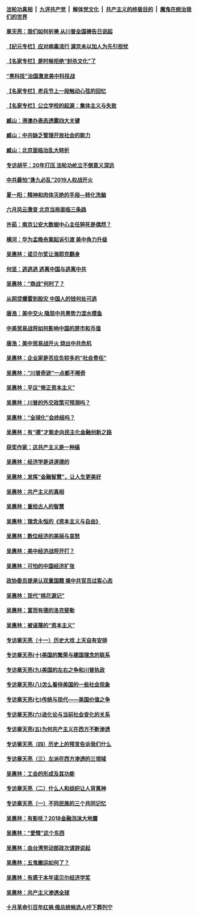 ####  [法轮功真相](../../../../basic/blob/master/README.md?t=06231731) &nbsp;|&nbsp; [九评共产党](../../../../9ping.md/blob/master/README.md?t=06231731) &nbsp;|&nbsp; [解体党文化](../../../../jtdwh.md/blob/master/README.md?t=06231731)  &nbsp;|&nbsp; [共产主义的终极目的](../../../../gczydzjmd.md/blob/master/README.md?t=06231731) &nbsp;|&nbsp; [魔鬼在统治我们的世界](../../../../mgztzwmdsj.md/blob/master/README.md?t=06231731) 

#### [章天亮：我们如何祈祷 从川普全国祷告日说起](../pages/nsc423/n11944627.md?t=06231731) 

#### [【纪元专栏】应对病毒流行 渥京未以加人为先引担忧](../pages/nsc423/n11875714.md?t=06231731) 

#### [【名家专栏】是时候拒绝“封杀文化”了](../pages/nsc423/n11814093.md?t=06231731) 

#### [“黑科技”治国激发美中科技战](../pages/nsc423/n11638056.md?t=06231731) 

#### [【名家专栏】老兵节上一段触动心弦的回忆](../pages/nsc423/n11646016.md?t=06231731) 

#### [【名家专栏】公立学校的起源：集体主义与失败](../pages/nsc423/n11601833.md?t=06231731) 

#### [臧山：港澳办表态透露四大关键](../pages/nsc423/n11421628.md?t=06231731) 

#### [臧山：中共缺乏管理开放社会的能力](../pages/nsc423/n11407457.md?t=06231731) 

#### [臧山：北京面临治乱大转折](../pages/nsc423/n11406895.md?t=06231731) 

#### [专访胡平：20年打压 法轮功屹立不倒意义深远](../pages/nsc423/n11398800.md?t=06231731) 

#### [中共最怕“逢九必乱”2019人权战开火](../pages/nsc423/n11385248.md?t=06231731) 

#### [夏一阳：精神和肉体灭绝的手段—转化洗脑](../pages/nsc423/n11368250.md?t=06231731) 

#### [六月风云激变 北京当局面临三条路](../pages/nsc423/n11313668.md?t=06231731) 

#### [许茹：南京公安大数据中心主任猝死是偶然？](../pages/nsc423/n11064744.md?t=06231731) 

#### [横河：华为孟晚舟案起诉引渡 美中角力升级](../pages/nsc423/n11027230.md?t=06231731) 

#### [吴惠林：诺贝尔奖让海耶克翻身](../pages/nsc423/n10890049.md?t=06231731) 

#### [何坚：逃逃逃 逃离中国与逃离中共](../pages/nsc423/n10592891.md?t=06231731) 

#### [吴惠林：“商战”何时了？](../pages/nsc423/n10573558.md?t=06231731) 

#### [从网贷爆雷到股灾 中国人的钱何处可逃](../pages/nsc423/n10572800.md?t=06231731) 

#### [唐浩：美中交火 隐现中共黑势力混水摸鱼](../pages/nsc423/n10544040.md?t=06231731) 

#### [中美贸易战将如何影响中国的房市和币值](../pages/nsc423/n10543697.md?t=06231731) 

#### [唐浩：美中贸易战开火 烧出中共危机](../pages/nsc423/n10540126.md?t=06231731) 

#### [吴惠林：企业家是否应负较多的“社会责任”](../pages/nsc423/n10535022.md?t=06231731) 

#### [吴惠林：“川普奇迹”一点都不稀奇](../pages/nsc423/n10512808.md?t=06231731) 

#### [吴惠林：平议“修正资本主义”](../pages/nsc423/n10495724.md?t=06231731) 

#### [吴惠林：川普的外交政策可预测吗？](../pages/nsc423/n10462387.md?t=06231731) 

#### [吴惠林：“全球化”会终结吗？](../pages/nsc423/n10452838.md?t=06231731) 

#### [吴惠林：有“德”才能走向民主化金融创新之路](../pages/nsc423/n10432292.md?t=06231731) 

#### [获奖作家：这共产主义是一种癌](../pages/nsc423/n10431541.md?t=06231731) 

#### [吴惠林：经济学是讲道德的](../pages/nsc423/n10398014.md?t=06231731) 

#### [吴惠林：发挥“金融智慧”，让人生更美好](../pages/nsc423/n10375019.md?t=06231731) 

#### [吴惠林：共产主义的真相](../pages/nsc423/n10351394.md?t=06231731) 

#### [吴惠林：重拾古人的智慧](../pages/nsc423/n10337691.md?t=06231731) 

#### [吴惠林：理念永恒的《资本主义与自由》](../pages/nsc423/n10316274.md?t=06231731) 

#### [吴惠林：数位经济的美丽与哀愁](../pages/nsc423/n10292946.md?t=06231731) 

#### [吴惠林：美中经济战将开打？](../pages/nsc423/n10258825.md?t=06231731) 

#### [吴惠林：可怕的中国经济扩张](../pages/nsc423/n10219147.md?t=06231731) 

#### [政协委员提承认双重国籍 揭中共官员过客心态](../pages/nsc423/n10208809.md?t=06231731) 

#### [吴惠林：现代“桃花源记”](../pages/nsc423/n10185234.md?t=06231731) 

#### [吴惠林：富而有德的洛克斐勒](../pages/nsc423/n10142264.md?t=06231731) 

#### [吴惠林：被诬蔑的“资本主义”](../pages/nsc423/n10124816.md?t=06231731) 

#### [专访章天亮（十一）历史大戏 上天自有安排](../pages/nsc423/n10094905.md?t=06231731) 

#### [专访章天亮(十)美国的繁荣与建国理念的联系](../pages/nsc423/n10094899.md?t=06231731) 

#### [专访章天亮(九)美国的左右之争和川普执政](../pages/nsc423/n10094889.md?t=06231731) 

#### [专访章天亮(八)怎么看待美国的一些社会现象](../pages/nsc423/n10094857.md?t=06231731) 

#### [专访章天亮(七)传统与现代——美国价值之争](../pages/nsc423/n10093140.md?t=06231731) 

#### [专访章天亮(六)进化论与当前社会变化的关系](../pages/nsc423/n10092036.md?t=06231731) 

#### [专访章天亮(五)为何共产主义在西方不断渗透](../pages/nsc423/n10083620.md?t=06231731) 

#### [专访章天亮（四）历史上的预言告诉我们什么](../pages/nsc423/n10083606.md?t=06231731) 

#### [专访章天亮（三）左派在西方渗透的三领域](../pages/nsc423/n10081115.md?t=06231731) 

#### [吴惠林：工会的形成及其功能](../pages/nsc423/n10080633.md?t=06231731) 

#### [专访章天亮（二）什么人和组织让人背离神](../pages/nsc423/n10076637.md?t=06231731) 

#### [专访章天亮（一）不同民族的三个共同记忆](../pages/nsc423/n10074188.md?t=06231731) 

#### [吴惠林：有影呒？2018金融泡沫大地震](../pages/nsc423/n10040534.md?t=06231731) 

#### [吴惠林：“爱情”这个东西](../pages/nsc423/n10019423.md?t=06231731) 

#### [吴惠林：由台湾劳动部政次请辞说起](../pages/nsc423/n9979679.md?t=06231731) 

#### [吴惠林：五鬼搬运如何了？](../pages/nsc423/n9925338.md?t=06231731) 

#### [吴惠林：有感于本年诺贝尔经济学奖](../pages/nsc423/n9871883.md?t=06231731) 

#### [吴惠林：共产主义渗透全球](../pages/nsc423/n9812748.md?t=06231731) 

#### [十月革命引百年红祸 俄总统候选人吁下葬列宁](../pages/nsc423/n9810182.md?t=06231731) 

